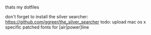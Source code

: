 thats my dotfiles

don't forget to install the silver searcher: https://github.com/ggreer/the_silver_searcher
todo: upload mac os x specific patched fonts for [air|power]line
